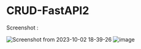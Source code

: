 # CRUD-FastAPI2

Screenshot : 

![Screenshot from 2023-10-02 18-39-26](https://github.com/yashprajapati26/CRUD-FastAPI2/assets/62001454/97bfd0dc-c9c3-43b2-9851-4e06bf91606f)
![image](https://github.com/yashprajapati26/CRUD-FastAPI2/assets/62001454/2404f98c-f07c-4830-b559-0ed484b18cfb)
